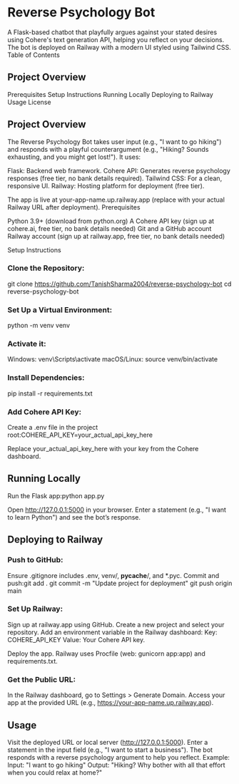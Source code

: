 # Reverse Psychology Bot
A Flask-based chatbot that playfully argues against your stated desires using Cohere's text generation API, helping you reflect on your decisions. The bot is deployed on Railway with a modern UI styled using Tailwind CSS.
Table of Contents

## Project Overview
Prerequisites
Setup Instructions
Running Locally
Deploying to Railway
Usage
License

## Project Overview
The Reverse Psychology Bot takes user input (e.g., "I want to go hiking") and responds with a playful counterargument (e.g., "Hiking? Sounds exhausting, and you might get lost!"). It uses:

Flask: Backend web framework.
Cohere API: Generates reverse psychology responses (free tier, no bank details required).
Tailwind CSS: For a clean, responsive UI.
Railway: Hosting platform for deployment (free tier).

The app is live at your-app-name.up.railway.app (replace with your actual Railway URL after deployment).
Prerequisites

Python 3.9+ (download from python.org)
A Cohere API key (sign up at cohere.ai, free tier, no bank details needed)
Git and a GitHub account
Railway account (sign up at railway.app, free tier, no bank details needed)

Setup Instructions

### Clone the Repository:
git clone https://github.com/TanishSharma2004/reverse-psychology-bot
cd reverse-psychology-bot


### Set Up a Virtual Environment:
python -m venv venv

### Activate it:

Windows: venv\Scripts\activate
macOS/Linux: source venv/bin/activate


### Install Dependencies:
pip install -r requirements.txt


### Add Cohere API Key:

Create a .env file in the project root:COHERE_API_KEY=your_actual_api_key_here


Replace your_actual_api_key_here with your key from the Cohere dashboard.



## Running Locally

Run the Flask app:python app.py


Open http://127.0.0.1:5000 in your browser.
Enter a statement (e.g., "I want to learn Python") and see the bot’s response.

## Deploying to Railway

### Push to GitHub:

Ensure .gitignore includes .env, venv/, __pycache__/, and *.pyc.
Commit and push:git add .
git commit -m "Update project for deployment"
git push origin main




### Set Up Railway:

Sign up at railway.app using GitHub.
Create a new project and select your repository.
Add an environment variable in the Railway dashboard:
Key: COHERE_API_KEY
Value: Your Cohere API key.


Deploy the app. Railway uses Procfile (web: gunicorn app:app) and requirements.txt.


### Get the Public URL:

In the Railway dashboard, go to Settings > Generate Domain.
Access your app at the provided URL (e.g., https://your-app-name.up.railway.app).



## Usage

Visit the deployed URL or local server (http://127.0.0.1:5000).
Enter a statement in the input field (e.g., "I want to start a business").
The bot responds with a reverse psychology argument to help you reflect.
Example:
Input: "I want to go hiking"
Output: "Hiking? Why bother with all that effort when you could relax at home?"
